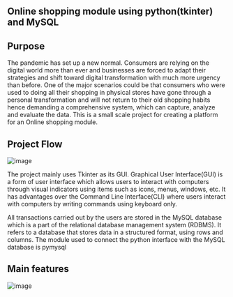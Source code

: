 ## Online shopping module using python(tkinter) and MySQL

<h2>Purpose</h2>
The pandemic has set up a new normal. Consumers are relying on the digital world more than ever and businesses are forced to adapt their strategies and shift toward digital transformation with much more urgency than before.
One of the major scenarios could be that consumers who were used to doing all their shopping in physical stores have gone through a personal transformation and will not return to their old shopping habits hence demanding a comprehensive system, which can capture, analyze and
evaluate the data.
This is a small scale project for creating a platform for an Online shopping module. 

<h2>Project Flow</h2>

![image](https://user-images.githubusercontent.com/79694271/214238867-a0e8d4bf-49f1-4aca-b2a0-cdba7da27214.png)

The project mainly uses Tkinter as its GUI. Graphical User Interface(GUI) is a form of user interface which allows users to interact with computers through visual indicators using items such as icons, menus, windows, etc. It has advantages over the Command Line Interface(CLI) where users interact with computers by writing commands using keyboard only.

All transactions carried out by the users are stored in the MySQL database which is a part of the relational database management system (RDBMS). It refers to a database that stores data in a structured format, using rows and columns. The module used to connect the python interface with the MySQL database is pymysql

<h2> Main features </h2>

![image](https://user-images.githubusercontent.com/79694271/214239534-d75ae89d-6941-4253-92d4-6750c510797f.png)

